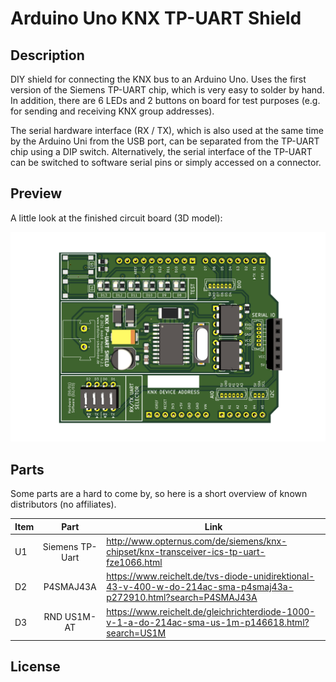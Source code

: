 # Arduino Uno KNX TP-UART Shield

## Description

DIY shield for connecting the KNX bus to an Arduino Uno. Uses the first version of the Siemens TP-UART chip, which is very easy to solder by hand. In addition, there are 6 LEDs and 2 buttons on board for test purposes (e.g. for sending and receiving KNX group addresses).

The serial hardware interface (RX / TX), which is also used at the same time by the Arduino Uni from the USB port, can be separated from the TP-UART chip using a DIP switch. Alternatively, the serial interface of the TP-UART can be switched to software serial pins or simply accessed on a connector.

## Preview

A little look at the finished circuit board (3D model):

![alt text](https://github.com/ArduinoSmarthomeDe/arduino-knx-shield/blob/main/Arduino_KNX_Shield.png "Arduino Uno KNX Shield")

## Parts

Some parts are a hard to come by, so here is a short overview of known distributors (no affiliates).

| Item      | Part                    | Link  |
| --------- |:-----------------------:| ----- |
| U1        | Siemens TP-Uart         | http://www.opternus.com/de/siemens/knx-chipset/knx-transceiver-ics-tp-uart-fze1066.html |
| D2        | P4SMAJ43A               | https://www.reichelt.de/tvs-diode-unidirektional-43-v-400-w-do-214ac-sma-p4smaj43a-p272910.html?search=P4SMAJ43A |
| D3        | RND US1M-AT             | https://www.reichelt.de/gleichrichterdiode-1000-v-1-a-do-214ac-sma-us-1m-p146618.html?search=US1M |

## License

